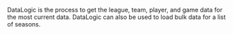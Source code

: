 ﻿DataLogic is the process to get the league, team, player, and game data for the most current data.
DataLogic can also be used to load bulk data for a list of seasons. 